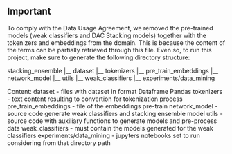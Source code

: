 ## Important

To comply with the Data Usage Agreement, we removed the pre-trained models (weak classifiers and DAC Stacking models) together with the tokenizers and embeddings from the domain. 
This is because the content of the terms can be partially retrieved through this file. Even so, to run this project, make sure to generate the following directory structure:

stacking_ensemble
|__ dataset
|__ tokenizers
|__ pre_train_embeddings
|__ network_model
|__ utils
|__ weak_classifiers
|__ experiments/data_mining

Content:
dataset - files with dataset in format Dataframe Pandas
tokenizers - text content resulting to convertion for tokenization process
pre_train_embeddings - file of the embeddings pre-train
network_model - source code generate weak classifiers and stacking ensemble model
utils - source code with auxiliary functions to generate models and pre-process data
weak_classifiers - must contain the models generated for the weak classifiers
experiments/data_mining - jupyters notebooks set to run considering from that directory path

